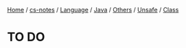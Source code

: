 [Home](https://mengxianbin.github.io) /
[cs-notes](https://mengxianbin.github.io/cs-notes/site) /
[Language](https://mengxianbin.github.io/cs-notes/site/Language) /
[Java](https://mengxianbin.github.io/cs-notes/site/Language/Java) /
[Others](https://mengxianbin.github.io/cs-notes/site/Language/Java/Others) /
[Unsafe](https://mengxianbin.github.io/cs-notes/site/Language/Java/Others/Unsafe) /
[Class](https://mengxianbin.github.io/cs-notes/site/Language/Java/Others/Unsafe/Class)

# TO DO
